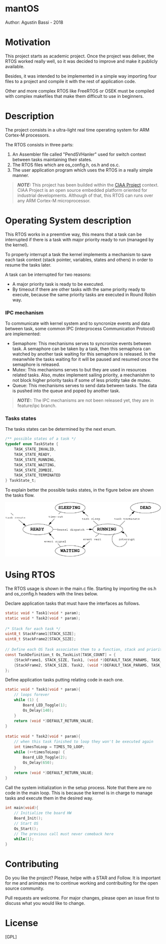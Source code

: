 # mantOS

Author: Agustin Bassi - 2018

# Motivation

This project starts as academic project. Once the project was deliver, the RTOS worked really well, so it was decided to improve and make it publicly available.

Besides, it was intended to be implemented in a simple way importing four files to a project and compile it with the rest of application code.

Other and more complex RTOS like FreeRTOS or OSEK must be compiled with complex makefiles that make them difficult to use in beginners.

# Description

The project consists in a ultra-light real time operating system for ARM Cortex-M processors.

The RTOS consists in three parts:

1. An Assembler file called "PendSVHanler" used for switch context between tasks maintaining their states.
2. The RTOS files which are os_config.h, os.h and os.c.
3. The user application program which uses the RTOS in a really simple manner.

> **_NOTE:_**  This project has been builded within the [CIAA Project](http://www.proyecto-ciaa.com.ar/index_en.html) context. CIAA Project is an open source embedded platform oriented for industrial developments. Although of that, this RTOS can runs over any ARM Cortex-M microprocessor.

# Operating System description

This RTOS works in a preemtive way, this means that a task can be interrupted if there is a task with major priority ready to run (managed by the kernel).

To properly interrupt a task the kernel implements a mechanism to save each task context (stack pointer, variables, states and others) in order to resume the tasks later.

A task can be interrupted for two reasons: 
* A major priority task is ready to be executed.
* By timeout if there are other tasks with the same priority ready to execute, because the same priority tasks are executed in Round Robin way.

### IPC mechanism

To communicate with kernel system and to syncronize events and data between task, some common IPC (interprocess Communication Protocol) are implemented:

* Semaphore: This mechanisms serves to syncronize events between task. A semaphore can be taken by a task, then this semaphora can watched by another task waiting for this semaphore is released. In the meanwhile the tasks waiting for it will be paused and resumed once the semaphore is released.
* Mutex: This mechanisms serves to but they are used in resources related tasks. Also, mutex implement sailing priority, a mechanishm to not block higher priority tasks if some of less priotity take de mutex.
* Queue: This mechanisms serves to send data between tasks. The data is pushed into the queue and poped by another task.

> **_NOTE:_**: The IPC mechanisms are not been released yet, they are in feature/ipc branch. 

### Tasks states

The tasks states can be determined by the next enum.

```c
/** possible states of a task */
typedef enum TaskState {
    TASK_STATE_INVALID,
    TASK_STATE_READY,
    TASK_STATE_RUNNING,
    TASK_STATE_WAITING,
    TASK_STATE_ZOMBIE,
    TASK_STATE_TERMINATED
} TaskState_t;
```

To explain better the possible tasks states, in the figure below are shown the tasks flow.

![task_states](./doc/task_states.jpg)

# Using RTOS

The RTOS usage is shown in the main.c file. Starting by importing the os.h and os_config.h headers with the lines below.

Declare application tasks that must have the interfaces as follows.

```c
static void * Task1(void * param);
static void * Task2(void * param);

/* Stack for each task */
uint8_t StackFrame1[STACK_SIZE];
uint8_t StackFrame2[STACK_SIZE];

// Define each OS Task associaten them to a function, stack and priority
const TaskDefinition_t Os_TaskList[TASK_COUNT] = {
    {StackFrame1, STACK_SIZE, Task1, (void *)DEFAULT_TASK_PARAMS, TASK_PRIORITY_LOW},
    {StackFrame2, STACK_SIZE, Task2, (void *)DEFAULT_TASK_PARAMS, TASK_PRIORITY_MEDIUM},
};
```

Define application tasks putting relating code in each one.

```c
static void * Task1(void * param){
    // loops forever
    while (1) {
        Board_LED_Toggle(1);
        Os_Delay(140);
    }
    return (void *)DEFAULT_RETURN_VALUE; 
}

static void * Task2(void * param){
    // when this task finished to loop they won't be executed again
    int timesToLoop = TIMES_TO_LOOP;
    while (++timesToLoop) {
        Board_LED_Toggle(2);
        Os_Delay(650);
    }
    return (void *)DEFAULT_RETURN_VALUE; 
}
```

Call the system initialization in the setup process. Note that there are no code in the main loop. This is because the kernel is in charge to manage tasks and execute them in the desired way.

```c
int main(void){
    // Initialize the board HW
    Board_Init();
    // Start OS
    Os_Start();
    // The previous call must never comeback here
    while(1);
}
```

# Contributing

Do you like the project? Please, helpe with a STAR and Follow. It is important for me and animates me to continue working and contribuiting for the open source community.

Pull requests are welcome. For major changes, please open an issue first to discuss what you would like to change.

# License

[GPL]


